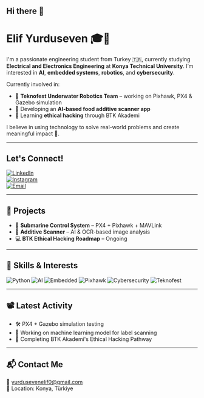 ## Hi there 👋  
# Elif Yurduseven 🎓🤖  

I'm a passionate engineering student from Turkey 🇹🇷, currently studying **Electrical and Electronics Engineering** at **Konya Technical University**. I’m interested in **AI**, **embedded systems**, **robotics**, and **cybersecurity**.

Currently involved in:  
- 🤖 **Teknofest Underwater Robotics Team** – working on Pixhawk, PX4 & Gazebo simulation  
- 🧠 Developing an **AI-based food additive scanner app**  
- 🔐 Learning **ethical hacking** through BTK Akademi  

I believe in using technology to solve real-world problems and create meaningful impact 🚀.

---

## Let's Connect!  
[![LinkedIn](https://img.shields.io/badge/LinkedIn-blue?style=for-the-badge&logo=linkedin)](https://www.linkedin.com/in/elif-yurduseven-a16818347)  
[![Instagram](https://img.shields.io/badge/Instagram-purple?style=for-the-badge&logo=instagram)](https://www.instagram.com/kullanıcıadın)  
[![Email](https://img.shields.io/badge/Gmail-red?style=for-the-badge&logo=gmail)](mailto:yurdusevenelif0@gmail.com)

---

## 📌 Projects
- 🐙 **Submarine Control System** – PX4 + Pixhawk + MAVLink
- 📸 **Additive Scanner** – AI & OCR-based image analysis
- 💻 **BTK Ethical Hacking Roadmap** – Ongoing

---

## 🧠 Skills & Interests  
![Python](https://img.shields.io/badge/Python-yellow?style=for-the-badge&logo=python)
![AI](https://img.shields.io/badge/Artificial_Intelligence-blue?style=for-the-badge)
![Embedded](https://img.shields.io/badge/Embedded_Systems-orange?style=for-the-badge)
![Pixhawk](https://img.shields.io/badge/Pixhawk-black?style=for-the-badge)
![Cybersecurity](https://img.shields.io/badge/Cybersecurity-red?style=for-the-badge)
![Teknofest](https://img.shields.io/badge/Teknofest-maroon?style=for-the-badge)

---

## 📽️ Latest Activity
- 🛠 PX4 + Gazebo simulation testing  
- 🧪 Working on machine learning model for label scanning  
- 🔐 Completing BTK Akademi's Ethical Hacking Pathway

---

## 📬 Contact Me  
📧 [yurdusevenelif0@gmail.com](mailto:yurdusevenelif0@gmail.com)  
📍 Location: Konya, Türkiye  
